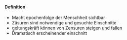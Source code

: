 #### Definition
- Macht epochenfolge der Menschheit sichtbar
- Zäsuren sind notwendige und gesuchte Einschnitte
- geltungskräft können von Zensuren steigen und fallen
- Dramatisch erscheinender einschnitt